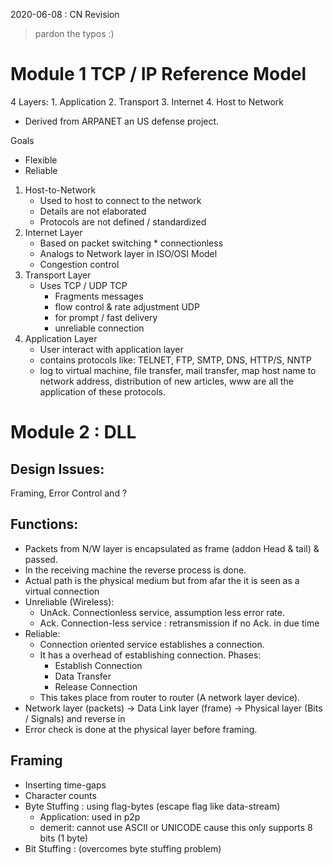 2020-06-08 : CN Revision

> pardon the typos :)


# Module 1 TCP / IP Reference Model

4 Layers: 1. Application 2. Transport 3. Internet 4. Host to Network

- Derived from ARPANET an US defense project.

Goals
- Flexible
- Reliable

1. Host-to-Network
	- Used to host to connect to the network
	- Details are not elaborated
	- Protocols are not defined / standardized
2. Internet Layer
	- Based on packet switching * connectionless
	- Analogs to Network layer in ISO/OSI Model
	- Congestion control
3. Transport Layer
	- Uses TCP / UDP
	TCP
		- Fragments messages
		- flow control & rate adjustment
    UDP
		- for prompt / fast delivery
		- unreliable connection
4. Application Layer
	- User interact with application layer
	- contains protocols like: TELNET, FTP, SMTP, DNS, HTTP/S, NNTP
	- log to virtual machine, file transfer, mail transfer, map host name to network address, distribution of new articles, www are all the application of these protocols.

# Module 2 : DLL


## Design Issues:
Framing, Error Control and ?

## Functions:
- Packets from N/W layer is encapsulated as frame (addon Head & tail) & passed.
- In the receiving machine the reverse process is done.
- Actual path is the physical medium but from afar the it is seen as a virtual connection
- Unreliable (Wireless):
	- UnAck. Connectionless service, assumption less error rate.
	- Ack. Connection-less service : retransmission if no Ack. in due time
- Reliable:
	- Connection oriented service establishes a connection.
	- It has a overhead of establishing connection.
	Phases:
		- Establish Connection
		- Data Transfer
		- Release Connection
	- This takes place from router to router (A network layer device).
- Network layer (packets) -> Data Link layer (frame) -> Physical layer (Bits / Signals) and reverse in 
- Error check is done at the physical layer before framing.

## Framing
- Inserting time-gaps
- Character counts
- Byte Stuffing : using flag-bytes (escape flag like data-stream)
	- Application: used in p2p
	- demerit: cannot use ASCII or UNICODE cause this only supports 8 bits (1 byte)
- Bit Stuffing : (overcomes byte stuffing problem)